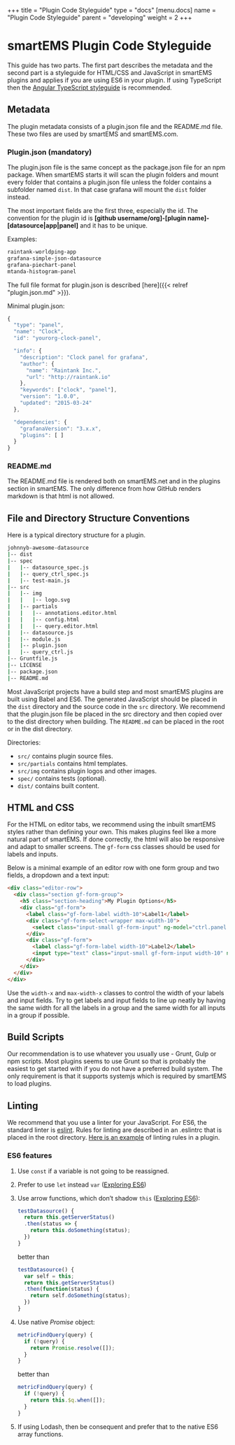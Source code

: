 +++
title = "Plugin Code Styleguide"
type = "docs"
[menu.docs]
name = "Plugin Code Styleguide"
parent = "developing"
weight = 2
+++

# smartEMS Plugin Code Styleguide

This guide has two parts. The first part describes the metadata and the second part is a styleguide for HTML/CSS and JavaScript in smartEMS plugins and applies if you are using ES6 in your plugin. If using TypeScript then the [Angular TypeScript styleguide](https://angular.io/styleguide) is recommended.

## Metadata

The plugin metadata consists of a plugin.json file and the README.md file. These two files are used by smartEMS and smartEMS.com.

### Plugin.json (mandatory)

The plugin.json file is the same concept as the package.json file for an npm package. When smartEMS starts it will scan the plugin folders and mount every folder that contains a plugin.json file unless the folder contains a subfolder named `dist`. In that case grafana will mount the `dist` folder instead.

The most important fields are the first three, especially the id. The convention for the plugin id is **[github username/org]-[plugin name]-[datasource|app|panel]** and it has to be unique.

Examples:

```bash
raintank-worldping-app
grafana-simple-json-datasource
grafana-piechart-panel
mtanda-histogram-panel
```

The full file format for plugin.json is described [here]({{< relref "plugin.json.md" >}}).

Minimal plugin.json:

```javascript
{
  "type": "panel",
  "name": "Clock",
  "id": "yourorg-clock-panel",

  "info": {
    "description": "Clock panel for grafana",
    "author": {
      "name": "Raintank Inc.",
      "url": "http://raintank.io"
    },
    "keywords": ["clock", "panel"],
    "version": "1.0.0",
    "updated": "2015-03-24"
  },

  "dependencies": {
    "grafanaVersion": "3.x.x",
    "plugins": [ ]
  }
}
```

### README.md

The README.md file is rendered both on smartEMS.net and in the plugins section in smartEMS. The only difference from how GitHub renders markdown is that html is not allowed.

## File and Directory Structure Conventions

Here is a typical directory structure for a plugin.

```bash
johnnyb-awesome-datasource
|-- dist
|-- spec
|   |-- datasource_spec.js
|   |-- query_ctrl_spec.js
|   |-- test-main.js
|-- src
|   |-- img
|   |   |-- logo.svg
|   |-- partials
|   |   |-- annotations.editor.html
|   |   |-- config.html
|   |   |-- query.editor.html
|   |-- datasource.js
|   |-- module.js
|   |-- plugin.json
|   |-- query_ctrl.js
|-- Gruntfile.js
|-- LICENSE
|-- package.json
|-- README.md
```

Most JavaScript projects have a build step and most smartEMS plugins are built using Babel and ES6. The generated JavaScript should be placed in the `dist` directory and the source code in the `src` directory. We recommend that the plugin.json file be placed in the src directory and then copied over to the dist directory when building. The `README.md` can be placed in the root or in the dist directory.

Directories:

- `src/` contains plugin source files.
- `src/partials` contains html templates.
- `src/img` contains plugin logos and other images.
- `spec/` contains tests (optional).
- `dist/` contains built content.

## HTML and CSS

For the HTML on editor tabs, we recommend using the inbuilt smartEMS styles rather than defining your own. This makes plugins feel like a more natural part of smartEMS. If done correctly, the html will also be responsive and adapt to smaller screens. The `gf-form` css classes should be used for labels and inputs.

Below is a minimal example of an editor row with one form group and two fields, a dropdown and a text input:

```html
<div class="editor-row">
  <div class="section gf-form-group">
    <h5 class="section-heading">My Plugin Options</h5>
    <div class="gf-form">
      <label class="gf-form-label width-10">Label1</label>
      <div class="gf-form-select-wrapper max-width-10">
        <select class="input-small gf-form-input" ng-model="ctrl.panel.mySelectProperty" ng-options="t for t in ['option1', 'option2', 'option3']" ng-change="ctrl.onSelectChange()"></select>
      </div>
      <div class="gf-form">
        <label class="gf-form-label width-10">Label2</label>
        <input type="text" class="input-small gf-form-input width-10" ng-model="ctrl.panel.myProperty" ng-change="ctrl.onFieldChange()" placeholder="suggestion for user" ng-model-onblur />
      </div>
    </div>
  </div>
</div>
```

Use the `width-x` and `max-width-x` classes to control the width of your labels and input fields. Try to get labels and input fields to line up neatly by having the same width for all the labels in a group and the same width for all inputs in a group if possible.

## Build Scripts

Our recommendation is to use whatever you usually use - Grunt, Gulp or npm scripts. Most plugins seems to use Grunt so that is probably the easiest to get started with if you do not have a preferred build system. The only requirement is that it supports systemjs which is required by smartEMS to load plugins.

## Linting

We recommend that you use a linter for your JavaScript. For ES6, the standard linter is [eslint](http://eslint.org/). Rules for linting are described in an .eslintrc that is placed in the root directory. [Here is an example](https://github.com/grafana/worldmap-panel/blob/master/.eslintrc) of linting rules in a plugin.

### ES6 features

1. Use `const` if a variable is not going to be reassigned.
2. Prefer to use `let` instead `var` ([Exploring ES6](http://exploringjs.com/es6/ch_core-features.html#_from-var-to-letconst))
3. Use arrow functions, which don’t shadow `this` ([Exploring ES6](http://exploringjs.com/es6/ch_core-features.html#_from-function-expressions-to-arrow-functions)):

    ```js
    testDatasource() {
      return this.getServerStatus()
      .then(status => {
        return this.doSomething(status);
      })
    }
    ```

    better than

    ```js
    testDatasource() {
      var self = this;
      return this.getServerStatus()
      .then(function(status) {
        return self.doSomething(status);
      })
    }
    ```
4. Use native _Promise_ object:

    ```js
    metricFindQuery(query) {
      if (!query) {
        return Promise.resolve([]);
      }
    }
    ```

    better than

    ```js
    metricFindQuery(query) {
      if (!query) {
        return this.$q.when([]);
      }
    }
    ```
5. If using Lodash, then be consequent and prefer that to the native ES6 array functions.
